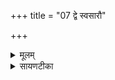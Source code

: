 +++
title = "07 द्वे स्वसारौ"

+++
<details><summary>मूलम्</summary>

द्वे स्वसा॑रौ वयत॒स्तन्त्र॑मे॒तत् ।  
स॒ना॒तन॒व्ँवित॑त॒ꣳ॒ षण्म॑यूखम् ।  
अवा॒न्याꣳस्तन्तू॑न्कि॒रतो॑ ध॒त्तो अ॒न्यान् ।  
नाव॑पृ॒ज्याते॒ न ग॑माते॒ अन्त॑म् ।  


</details>

<details><summary>सायणटीका</summary>

7सप्तमीमाह - अहश्च रात्रिश्चैते द्वे देवते स्वसारौ परस्परभगिन्यौ ते एतत्संवत्सरात्मकं तन्त्रं तन्तुनिष्पन्नं वस्त्रं वयतः ॥ यथा कुविन्दस्तन्तुभिर्वस्त्रं वयति निष्पादयत्येवमेते संवत्सरं निष्पादयत इत्यर्थः ॥ तच्च संवत्सरात्मकं वस्त्रं कीदृशं? सनातनमनादिकालसिद्धम् ॥ न हि संवत्सरप्रवाहस्यास्माभिर्दृश्यभान आदिः कश्चिदस्ति ॥ अत एव विततं वस्त्रगतदीर्घतन्तुवद्वीस्तीर्णं ॥ षण्मयूखं षट्संख्याका ऋतवो मयूखाः शङ्कुस्थानीया यस्य तादृशं, कुविन्देन हि तन्तु प्रसरणाय शङ्कवो निखन्यन्ते तद्वदृतव इत्यर्थः ॥ कुविन्दो हि वस्त्रनिर्माणकाले काश्चिद्दीर्घतन्तूनधः कृत्वा मध्ये तिर्यक्तन्तून्धारयति एवमेते अप्यहोरात्रदेवते अन्यान् कांश्चिदहर्विशेषान् तन्तून् अस्तमयकालेषु अवकिरतः अधोगतान्कुरुतः, अन्यांश्च रात्रिरूपांस्तन्तूनस्तमयादूर्ध्वं धत्तो धारयतः ॥ एते अहोरात्रदेवते कदाचिदपि नावपृज्याते ॥ तस्यैव व्याख्यानं - अन्तं न गमाते संवत्सरात्मकवस्त्रनिर्माणस्य समाप्तिं न गच्छतः, निरन्तरं संवत्सरपरम्परां निष्पादयत इत्यर्थः ॥ एतच्च मन्त्रद्वयं क्रमादुषोदेवताकेऽहोरात्रदेवताके च कर्मविशेषे द्रष्टव्यम् ॥॥


</details>

